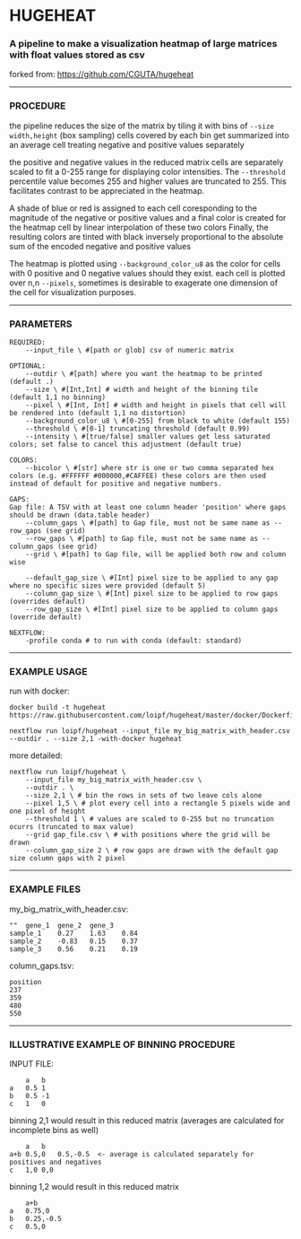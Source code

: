 # HUGEHEAT
### A pipeline to make a visualization heatmap of large matrices with float values stored as csv
forked from: https://github.com/CGUTA/hugeheat

---

### PROCEDURE

the pipeline reduces the size of the matrix by tiling it with bins of `--size width,height` (box sampling) cells covered by each bin get summarized into an average cell treating negative and positive values separately


the positive and negative values in the reduced matrix cells are separately scaled to fit a 0-255 range for displaying color intensities. The `--threshold` percentile value becomes 255 and higher values are truncated to 255. This facilitates contrast to be appreciated in the heatmap.

A shade of blue or red is assigned to each cell coresponding to the magnitude of the negative or positive values and a final color is created for the heatmap cell by linear interpolation of these two colors
Finally, the resulting colors are tinted with black inversely proportional to the absolute sum of the encoded negative and positive values


The heatmap is plotted using `--background_color_u8` as the color for cells with 0 positive and 0 negative values should they exist. each cell is plotted over n,n `--pixels`, sometimes is desirable to exagerate one dimension of the cell for visualization purposes.

---

### PARAMETERS

```
REQUIRED:
	--input_file \ #[path or glob] csv of numeric matrix

OPTIONAL:
	--outdir \ #[path] where you want the heatmap to be printed (default .)
	--size \ #[Int,Int] # width and height of the binning tile (default 1,1 no binning)
	--pixel \ #[Int, Int] # width and height in pixels that cell will be rendered into (default 1,1 no distortion)
	--background_color_u8 \ #[0-255] from black to white (default 155)
	--threshold \ #[0-1] truncating threshold (default 0.99)
	--intensity \ #[true/false] smaller values get less saturated colors; set false to cancel this adjustment (default true)

COLORS:
	--bicolor \ #[str] where str is one or two comma separated hex colors (e.g. #FFFFFF #000000,#CAFFEE) these colors are then used instead of default for positive and negative numbers.

GAPS:
Gap file: A TSV with at least one column header 'position' where gaps should be drawn (data.table header)
	--column_gaps \ #[path] to Gap file, must not be same name as --row_gaps (see grid)
	--row_gaps \ #[path] to Gap file, must not be same name as --column_gaps (see grid)
	--grid \ #[path] to Gap file, will be applied both row and column wise

	--default_gap_size \ #[Int] pixel size to be applied to any gap where no specific sizes were provided (default 5)
	--column_gap_size \ #[Int] pixel size to be applied to row gaps (overrides default)
	--row_gap_size \ #[Int] pixel size to be applied to column gaps (override default)

NEXTFLOW:
	-profile conda # to run with conda (default: standard)
```


---
### EXAMPLE USAGE

run with docker:
```
docker build -t hugeheat https://raw.githubusercontent.com/loipf/hugeheat/master/docker/Dockerfile

nextflow run loipf/hugeheat --input_file my_big_matrix_with_header.csv --outdir . --size 2,1 -with-docker hugeheat
```

more detailed:
```
nextflow run loipf/hugeheat \
	--input_file my_big_matrix_with_header.csv \
	--outdir . \
	--size 2,1 \ # bin the rows in sets of two leave cols alone 
	--pixel 1,5 \ # plot every cell into a rectangle 5 pixels wide and one pixel of height
	--threshold 1 \ # values are scaled to 0-255 but no truncation ocurrs (truncated to max value)
	--grid gap_file.csv \ # with positions where the grid will be drawn
	--column_gap_size 2 \ # row gaps are drawn with the default gap size column gaps with 2 pixel
```



---
### EXAMPLE FILES

my_big_matrix_with_header.csv:
```
""	gene_1	gene_2	gene_3
sample_1	0.27	1.63	0.84
sample_2	-0.83	0.15	0.37
sample_3	0.56	0.21	0.19
```

column_gaps.tsv:
```
position
237
359
480
550
```



---
### ILLUSTRATIVE EXAMPLE OF BINNING PROCEDURE


INPUT FILE:
```
	a	b
a	0.5	1
b	0.5	-1
c	1	0
```

binning 2,1 would result in this reduced matrix (averages are calculated for incomplete bins as well)
```
	a	b
a+b	0.5,0	0.5,-0.5  <- average is calculated separately for positives and negatives
c	1,0	0,0
```
binning 1,2 would result in this reduced matrix
```
	a+b
a	0.75,0
b	0.25,-0.5 
c	0.5,0
```
